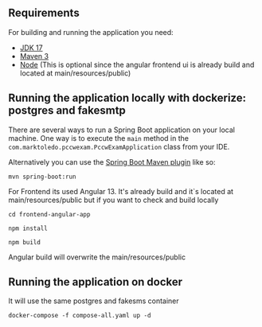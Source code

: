 ## Requirements

For building and running the application you need:

- [JDK 17](https://www.oracle.com/java/technologies/downloads/#java17)
- [Maven 3](https://maven.apache.org)
- [Node](https://nodejs.org/en) (This is optional since the angular frontend ui is already build and located at main/resources/public)


## Running the application locally with dockerize: postgres and fakesmtp

There are several ways to run a Spring Boot application on your local machine. One way is to execute the `main` method in the `com.marktoledo.pccwexam.PccwExamApplication` class from your IDE.

Alternatively you can use the [Spring Boot Maven plugin](https://docs.spring.io/spring-boot/docs/current/reference/html/build-tool-plugins-maven-plugin.html) like so:

```shell
mvn spring-boot:run
```

For Frontend its used Angular 13. It's already build and it`s located at main/resources/public  but if you want to check and build locally

```shell
cd frontend-angular-app
```

```shell
npm install
```

```shellvvvf,zz
npm build
```

Angular build will overwrite the main/resources/public

## Running the application on docker
It will use the same postgres and fakesms container

```shell
docker-compose -f compose-all.yaml up -d
```


